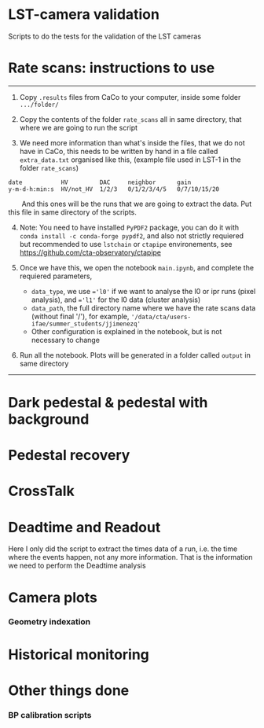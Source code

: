# LST-camera validation
Scripts to do the tests for the validation of the LST cameras


# Rate scans: instructions to use
---

1. Copy `.results` files from CaCo to your computer, inside some folder `.../folder/`

2. Copy the contents of the folder `rate_scans` all in same directory, that where we are going to run the script

3. We need more information than what's inside the files, that we do not have in CaCo, this needs to be written by hand in a file called `extra_data.txt` organised like this, (example file used in LST-1 in the folder `rate_scans`)

```
date           HV         DAC     neighbor      gain
y-m-d-h:min:s  HV/not_HV  1/2/3   0/1/2/3/4/5   0/7/10/15/20
```
&nbsp;&nbsp;&nbsp;&nbsp;&nbsp;&nbsp; And this ones will be the runs that we are going to extract the data. Put this file in same directory of the scripts.

4. Note: You need to have installed `PyPDF2` package, you can do it with `conda install -c conda-forge pypdf2`, and also not strictly requiered but recommended to use `lstchain` or `ctapipe` environements, see https://github.com/cta-observatory/ctapipe

5. Once we have this, we open the notebook `main.ipynb`, and complete the requiered parameters,
    - `data_type`, we use `='l0'` if we want to analyse the l0 or ipr runs (pixel analysis), and `='l1'` for the l0 data (cluster analysis)
    - `data_path`, the full directory name where we have the rate scans data (without final '/'), for example, `'/data/cta/users-ifae/summer_students/jjimenezq'`
    - Other configuration is explained in the notebook, but is not necessary to change

6. Run all the notebook. Plots will be generated in a folder called `output` in same directory

---
# Dark pedestal & pedestal with background

# Pedestal recovery


# CrossTalk

# Deadtime and Readout
Here I only did the script to extract the times data of a run, i.e. the time where the events happen, not any more information. That is the information we need to perform the Deadtime analysis

# Camera plots

### Geometry indexation

# Historical monitoring

# Other things done
### BP calibration scripts
